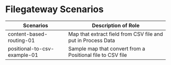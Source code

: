 # Filegateway Scenarios

| Scenarios                           |            Description of Role                                          |
|-------------------------------------|-------------------------------------------------------------------------|
| content-based-routing-01            | Map that extract field from CSV file and put in Process Data |
| positional-to-csv-example-01        | Sample map that convert from a Positional file to CSV file |
